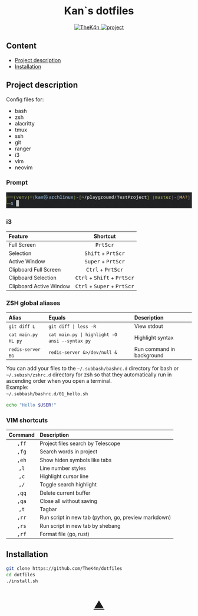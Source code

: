 <h1 align="center">Kan`s dotfiles</h1>

<p align="center">
  <a href="https://github.com/TheK4n">
    <img src="https://img.shields.io/github/followers/TheK4n?label=Follow&style=social" alt="TheK4n">
  </a>
  <a href="https://github.com/TheK4n/dotfiles">
    <img src="https://img.shields.io/github/stars/TheK4n/dotfiles?style=social" alt="project">
  </a>
</p>


## Content 

* [Project description](#chapter-0)
* [Installation](#chapter-1)


<a id="chapter-0"></a>
## Project description

Config files for:
* bash
* zsh
* alacritty
* tmux
* ssh
* git
* ranger
* i3
* vim
* neovim


### Prompt
<p align="center">
    <img src=".assets/prompt.png" alt="Prompt">
</p>

### i3


| Feature                 |                        Shortcut                         |
|:------------------------|:-------------------------------------------------------:|
| Full Screen             |                    <kbd>PrtScr</kbd>                    |
| Selection               |          <kbd>Shift</kbd> + <kbd>PrtScr</kbd>           |
| Active Window           |          <kbd>Super</kbd> + <kbd>PrtScr</kbd>           |
| Clipboard Full Screen   |           <kbd>Ctrl</kbd> + <kbd>PrtScr</kbd>           |
| Clipboard Selection     | <kbd>Ctrl</kbd> + <kbd>Shift</kbd> + <kbd>PrtScr</kbd>  |
| Clipboard Active Window | <kbd>Ctrl</kbd> + <kbd>Super</kbd> + <kbd>PrtScr</kbd>  |


### ZSH global aliases

| Alias                   |                      Equals                      | Description                 |
|:------------------------|:-------------------------------------------------|:----------------------------|
| `git diff L`            | `git diff \| less -R`                            | View stdout                 |
| `cat main.py HL py`     | `cat main.py \| highlight -O ansi --syntax py`   | Highlight syntax            |
| `redis-server BG`       | `redis-server &>/dev/null &`                     | Run command in background   |


You can add your files to the `~/.subbash/bashrc.d` directory for bash or `~/.subzsh/zshrc.d` directory for zsh so that they automatically run in ascending order when you open a terminal.\
Example:\
`~/.subbash/bashrc.d/01_hello.sh`
```bash
echo "Hello $USER!"
```

### VIM shortcuts

| Command                 |  Description                                        |
|:-----------------------:|:----------------------------------------------------|
| <kbd>,ff</kbd>          | Project files search by Telescope                   |
| <kbd>,fg</kbd>          | Search words in project                             |
| <kbd>,eh</kbd>          | Show hiden symbols like tabs                        |
| <kbd>,l</kbd>           | Line number styles                                  |
| <kbd>,c</kbd>           | Highlight cursor line                               |
| <kbd>,/</kbd>           | Toggle search highlight                             |
| <kbd>,qq</kbd>          | Delete current buffer                               |
| <kbd>,qa</kbd>          | Close all without saving                            |
| <kbd>,t</kbd>           | Tagbar                                              |
| <kbd>,rr</kbd>          | Run script in new tab (python, go, preview markdown)|
| <kbd>,rs</kbd>          | Run script in new tab by shebang                    |
| <kbd>,rf</kbd>          | Format file (go, rust)                              |


<a id="chapter-1"></a>
## Installation

```bash
git clone https://github.com/TheK4n/dotfiles
cd dotfiles
./install.sh
```


<h1 align="center"><a href="#top">▲</a></h1>
